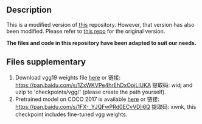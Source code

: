 ## Description

This is a modified version of [this](https://github.com/YangZeyu95/unofficial-implement-of-openpose) repository. However, that version has also been modified. Please refer to [this repo](https://github.com/ildoonet/tf-pose-estimation) for the original version. 

**The files and code in this repository have been adapted to suit our needs.**


## Files supplementary

1. Download vgg19 weights file [here](http://download.tensorflow.org/models/vgg_19_2016_08_28.tar.gz) or 链接: https://pan.baidu.com/s/1ZxWKVPe4hrEhDxOpjLiUKA 提取码: widj and uzip to 'checkpoints/vgg/' (please create the path yourself).
2. Pretrained model on COCO 2017 is available [here](https://drive.google.com/drive/folders/1wQp6tU3xOyO4FF54YZShEmLuwsGLVAQA?usp=sharing) or 链接: https://pan.baidu.com/s/1FX-_YJQFwPRd0ECvVDli6Q 提取码: xwnk, this checkpoint includes fine-tuned vgg weights.　　


